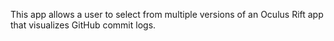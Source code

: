 This app allows a user to select from multiple versions of an Oculus Rift app that visualizes GitHub commit logs.